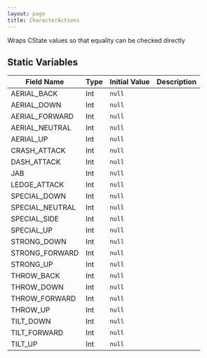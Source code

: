 ```yaml
---
layout: page
title: CharacterActions
---
```


Wraps CState values so that equality can be checked directly

## Static Variables

| Field Name | Type | Initial Value | Description |
| ------------ | ------ | --------------- | ------------- |
| AERIAL_BACK | Int | `null` |  |
| AERIAL_DOWN | Int | `null` |  |
| AERIAL_FORWARD | Int | `null` |  |
| AERIAL_NEUTRAL | Int | `null` |  |
| AERIAL_UP | Int | `null` |  |
| CRASH_ATTACK | Int | `null` |  |
| DASH_ATTACK | Int | `null` |  |
| JAB | Int | `null` |  |
| LEDGE_ATTACK | Int | `null` |  |
| SPECIAL_DOWN | Int | `null` |  |
| SPECIAL_NEUTRAL | Int | `null` |  |
| SPECIAL_SIDE | Int | `null` |  |
| SPECIAL_UP | Int | `null` |  |
| STRONG_DOWN | Int | `null` |  |
| STRONG_FORWARD | Int | `null` |  |
| STRONG_UP | Int | `null` |  |
| THROW_BACK | Int | `null` |  |
| THROW_DOWN | Int | `null` |  |
| THROW_FORWARD | Int | `null` |  |
| THROW_UP | Int | `null` |  |
| TILT_DOWN | Int | `null` |  |
| TILT_FORWARD | Int | `null` |  |
| TILT_UP | Int | `null` |  |


